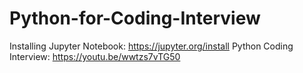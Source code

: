 # Python-for-Coding-Interview
Installing Jupyter Notebook: https://jupyter.org/install
Python Coding Interview: https://youtu.be/wwtzs7vTG50


